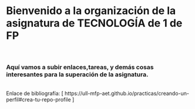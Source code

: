 # Bienvenido a la organización de la asignatura de TECNOLOGÍA de 1 de FP
<br>

### Aquí vamos a subir enlaces,tareas, y demás cosas interesantes para la superación de la asignatura.
<br>
Enlace de bibliografía: [ https://ull-mfp-aet.github.io/practicas/creando-un-perfil#crea-tu-repo-profile ]
